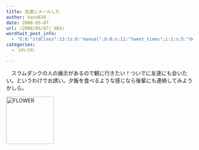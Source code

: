 ```yaml
---
title: 友達にメールした
author: kazu634
date: 2008-05-07
url: /2008/05/07/_983/
wordtwit_post_info:
  - 'O:8:"stdClass":13:{s:6:"manual";b:0;s:11:"tweet_times";i:1;s:5:"delay";i:0;s:7:"enabled";i:1;s:10:"separation";s:2:"60";s:7:"version";s:3:"3.7";s:14:"tweet_template";b:0;s:6:"status";i:2;s:6:"result";a:0:{}s:13:"tweet_counter";i:2;s:13:"tweet_log_ids";a:1:{i:0;i:3993;}s:9:"hash_tags";a:0:{}s:8:"accounts";a:1:{i:0;s:7:"kazu634";}}'
categories:
  - つれづれ

---
```

<div class="section">
<p>
    　スラムダンクの人の展示があるので観に行きたい！ついでに友達にも会いたい。というわけでお誘い。夕飯を食べるような感じなら後輩にも連絡してみようかしら。
</p>
  
<p>
<center>
</center>
</p>
  
<p>
<a href="http://www.flow-er.co.jp/" onclick="__gaTracker('send', 'event', 'outbound-article', 'http://www.flow-er.co.jp/', '');"><img width="128" alt="FLOWER" src="http://img.simpleapi.net/small/http://www.flow-er.co.jp/" style="border-style:none" height="128" /></a>
</p></p>
</div>